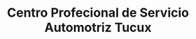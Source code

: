 ---
title: "Centro Profecional de Servicio Automotriz Tucux"
url: /quetzaltenango/centro-profecional-de-servicio-automotriz-tucux/
shop: reparación de automóviles
---